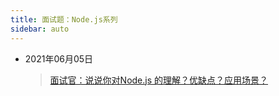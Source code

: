 ```yaml
---
title: 面试题：Node.js系列
sidebar: auto
---
```

<style>
    .go-to-top {
        display: block !important;
    }
</style>

* 2021年06月05日
  > [面试官：说说你对Node.js 的理解？优缺点？应用场景？](Nodejs/20210605.md)